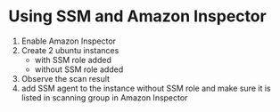 # Using SSM and Amazon Inspector

1. Enable Amazon Inspector
2. Create 2 ubuntu instances
    - with SSM role added
    - without SSM role added
3. Observe the scan result
4. add SSM agent to the instance without SSM role and make sure it is listed in scanning group in Amazon Inspector
